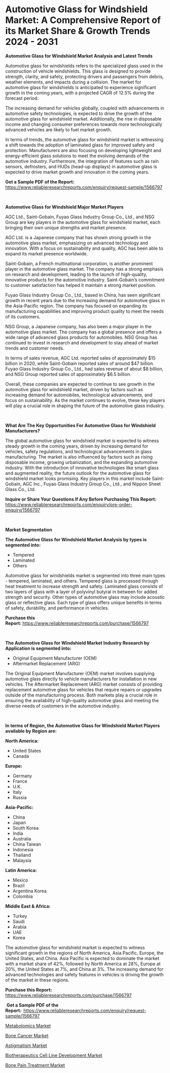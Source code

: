<p><h1>Automotive Glass for Windshield Market: A Comprehensive Report of its Market Share & Growth Trends 2024 - 2031</h1></p><p><strong>Automotive Glass for Windshield Market Analysis and Latest Trends</strong></p>
<p><p>Automotive glass for windshields refers to the specialized glass used in the construction of vehicle windshields. This glass is designed to provide strength, clarity, and safety, protecting drivers and passengers from debris, weather elements, and impacts during a collision. The market for automotive glass for windshields is anticipated to experience significant growth in the coming years, with a projected CAGR of 12.5% during the forecast period.</p><p>The increasing demand for vehicles globally, coupled with advancements in automotive safety technologies, is expected to drive the growth of the automotive glass for windshield market. Additionally, the rise in disposable income and changing consumer preferences towards more technologically advanced vehicles are likely to fuel market growth.</p><p>In terms of trends, the automotive glass for windshield market is witnessing a shift towards the adoption of laminated glass for improved safety and protection. Manufacturers are also focusing on developing lightweight and energy-efficient glass solutions to meet the evolving demands of the automotive industry. Furthermore, the integration of features such as rain sensors, defrosters, and HUDs (head-up displays) in automotive glass is expected to drive market growth and innovation in the coming years.</p></p>
<p><strong>Get a Sample PDF of the Report:&nbsp;</strong> <a href="https://www.reliableresearchreports.com/enquiry/request-sample/1566797">https://www.reliableresearchreports.com/enquiry/request-sample/1566797</a></p>
<p>&nbsp;</p>
<p><strong>Automotive Glass for Windshield Major Market Players</strong></p>
<p><p>AGC Ltd., Saint-Gobain, Fuyao Glass Industry Group Co., Ltd., and NSG Group are key players in the automotive glass for windshield market, each bringing their own unique strengths and market presence.</p><p>AGC Ltd. is a Japanese company that has shown strong growth in the automotive glass market, emphasizing on advanced technology and innovation. With a focus on sustainability and quality, AGC has been able to expand its market presence worldwide.</p><p>Saint-Gobain, a French multinational corporation, is another prominent player in the automotive glass market. The company has a strong emphasis on research and development, leading to the launch of high-quality, innovative products for the automotive industry. Saint-Gobain’s commitment to customer satisfaction has helped it maintain a strong market position.</p><p>Fuyao Glass Industry Group Co., Ltd., based in China, has seen significant growth in recent years due to the increasing demand for automotive glass in the Asia-Pacific region. The company has focused on expanding its manufacturing capabilities and improving product quality to meet the needs of its customers.</p><p>NSG Group, a Japanese company, has also been a major player in the automotive glass market. The company has a global presence and offers a wide range of advanced glass products for automobiles. NSG Group has continued to invest in research and development to stay ahead of market trends and customer needs.</p><p>In terms of sales revenue, AGC Ltd. reported sales of approximately $15 billion in 2020, while Saint-Gobain reported sales of around $47 billion. Fuyao Glass Industry Group Co., Ltd., had sales revenue of about $8 billion, and NSG Group reported sales of approximately $6.5 billion.</p><p>Overall, these companies are expected to continue to see growth in the automotive glass for windshield market, driven by factors such as increasing demand for automobiles, technological advancements, and focus on sustainability. As the market continues to evolve, these key players will play a crucial role in shaping the future of the automotive glass industry.</p></p>
<p>&nbsp;</p>
<p><strong>What Are The Key Opportunities For Automotive Glass for Windshield Manufacturers?</strong></p>
<p><p>The global automotive glass for windshield market is expected to witness steady growth in the coming years, driven by increasing demand for vehicles, safety regulations, and technological advancements in glass manufacturing. The market is also influenced by factors such as rising disposable income, growing urbanization, and the expanding automotive industry. With the introduction of innovative technologies like smart glass and augmented reality, the future outlook for the automotive glass for windshield market looks promising. Key players in this market include Saint-Gobain, AGC Inc., Fuyao Glass Industry Group Co., Ltd., and Nippon Sheet Glass Co., Ltd.</p></p>
<p><strong>Inquire or Share Your Questions If Any Before Purchasing This Report:</strong> <a href="https://www.reliableresearchreports.com/enquiry/pre-order-enquiry/1566797">https://www.reliableresearchreports.com/enquiry/pre-order-enquiry/1566797</a></p>
<p>&nbsp;</p>
<p><strong>Market Segmentation</strong></p>
<p><strong>The Automotive Glass for Windshield Market Analysis by types is segmented into:</strong></p>
<p><ul><li>Tempered</li><li>Laminated</li><li>Others</li></ul></p>
<p><p>Automotive glass for windshields market is segmented into three main types - tempered, laminated, and others. Tempered glass is processed through heat treatment to increase strength and safety. Laminated glass consists of two layers of glass with a layer of polyvinyl butyral in between for added strength and security. Other types of automotive glass may include acoustic glass or reflective glass. Each type of glass offers unique benefits in terms of safety, durability, and performance in vehicles.</p></p>
<p><strong>Purchase this Report:&nbsp;</strong><a href="https://www.reliableresearchreports.com/purchase/1566797">https://www.reliableresearchreports.com/purchase/1566797</a></p>
<p>&nbsp;</p>
<p><strong>The Automotive Glass for Windshield Market Industry Research by Application is segmented into:</strong></p>
<p><ul><li>Original Equipment Manufacturer (OEM)</li><li>Aftermarket Replacement (ARG)</li></ul></p>
<p><p>The Original Equipment Manufacturer (OEM) market involves supplying automotive glass directly to vehicle manufacturers for installation in new vehicles. The Aftermarket Replacement (ARG) market consists of providing replacement automotive glass for vehicles that require repairs or upgrades outside of the manufacturing process. Both markets play a crucial role in ensuring the availability of high-quality automotive glass and meeting the diverse needs of customers in the automotive industry.</p></p>
<p>&nbsp;</p>
<p><strong>In terms of Region, the Automotive Glass for Windshield Market Players available by Region are:</strong></p>
<p>
    <p> <strong> North America: </strong>
        <ul>
            <li>United States</li>
            <li>Canada</li>
        </ul>
        </p> 
    <p> <strong> Europe: </strong>
        <ul>
            <li>Germany</li>
            <li>France</li>
            <li>U.K.</li>
            <li>Italy</li>
            <li>Russia</li>
        </ul>
        </p> 
    <p> <strong> Asia-Pacific: </strong>
        <ul>
            <li>China</li>
            <li>Japan</li>
            <li>South Korea</li>
            <li>India</li>
            <li>Australia</li>
            <li>China Taiwan</li>
            <li>Indonesia</li>
            <li>Thailand</li>
            <li>Malaysia</li>
        </ul>
        </p> 
    <p> <strong> Latin America: </strong>
        <ul>
            <li>Mexico</li>
            <li>Brazil</li>
            <li>Argentina Korea</li>
            <li>Colombia</li>
        </ul>
        </p> 
    <p> <strong> Middle East & Africa: </strong>
        <ul>
            <li>Turkey</li>
            <li>Saudi</li>
            <li>Arabia</li>
            <li>UAE</li>
            <li>Korea</li>
        </ul>
    </p>
    </p>
<p><p>The automotive glass for windshield market is expected to witness significant growth in the regions of North America, Asia Pacific, Europe, the United States, and China. Asia Pacific is expected to dominate the market with a market share of 42%, followed by North America at 28%, Europe at 20%, the United States at 7%, and China at 3%. The increasing demand for advanced technologies and safety features in vehicles is driving the growth of the market in these regions.</p></p>
<p><strong>Purchase this Report: </strong><a href="https://www.reliableresearchreports.com/purchase/1566797">https://www.reliableresearchreports.com/purchase/1566797</a></p>
<p>&nbsp;<strong>Get a Sample PDF of the Report:&nbsp;&nbsp;</strong><a href="https://www.reliableresearchreports.com/enquiry/request-sample/1566797">https://www.reliableresearchreports.com/enquiry/request-sample/1566797</a></p>
<p><strong></strong></p>
<p><p><a href="https://medium.com/@angelageorge32/metabolomics-market-analysis-and-sze-forecasted-for-period-from-2024-to-2031-85ae0f695ddb">Metabolomics Market</a></p><p><a href="https://medium.com/@irwingibson727/bone-cancer-market-comprehensive-assessment-by-type-application-and-geography-9a4d32272faf">Bone Cancer Market</a></p><p><a href="https://medium.com/@entelabrahimi1961/astigmatism-market-insight-market-trends-growth-forecasted-from-2024-to-2031-7e90d1e0a0e1">Astigmatism Market</a></p><p><a href="https://medium.com/@angelageorge32/biotherapeutics-cell-line-development-market-trends-and-market-analysis-forecasted-for-period-8ae4369e024b">Biotherapeutics Cell Line Development Market</a></p><p><a href="https://medium.com/@irwingibson727/bone-pain-treatment-market-trends-and-market-analysis-forecasted-for-period-2024-2031-4e44fd2b6a31">Bone Pain Treatment Market</a></p></p>